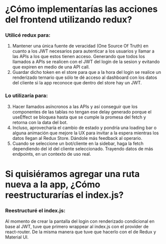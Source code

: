 # ¿Cómo implementarías las acciones del frontend utilizando redux?
### Utilicé redux para:
1) Mantener una única fuente de veracidad (One Source Of Truth) en cuanto a los JWT necesarios
para autenticar a los usuarios y llamar a las APIs a los que estos tienen acceso. 
Generando que todos los llamados a APIs se realicen con el JWT del login de la sesion y evitando que expiren en medio de una API call.
2) Guardar dicho token en el store para que a la hora del login se realice un renderizado ternario que sólo
te dé acceso al dashboard con los datos del cliente si la app reconoce que dentro del store hay un JWT.
### Lo utilizaría para:
3) Hacer llamados asíncronos a las APIs y así conseguir que los componentes de las tablas 
no tengan ese delay generado porque el useEffect se bloquea hasta que se cumple la promesa del fetch 
y retorna con la data del bot. 
4) Incluso, aprovecharía el cambio de estado y pondría una loading bar o alguna animación que mejore la UX
para invitar a la espera mientras los datos llegan al Redux Store. Dándole más feedback al operario.
5) Cuando se seleccione un bot/cliente en la sidebar, haga la fetch dependiendo del id del cliente seleccionado.
Trayendo datos de más endpoints, en un contexto de uso real.

# Si quisiéramos agregar una ruta nueva a la app, ¿Cómo reestructurarías el index.js?
### Reestructuré el index.js:
Al momento de crear la pantalla del login con renderizado condicional en base al JWT, tuve que primero
wrappear al index.js con el provider de react-router. 
De la misma manera que tuve que hacerlo con el de Redux y Material UI.
